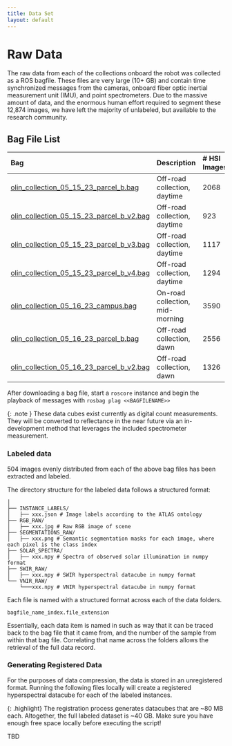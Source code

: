 ```yaml
---
title: Data Set
layout: default
---
```

# Raw Data

The raw data from each of the collections onboard the robot was collected as a ROS bagfile. These files are very large (10+ GB) and contain time synchronized messages from the cameras, onboard fiber optic inertial measurement unit (IMU), and point spectrometers. Due to the massive amount of data, and the enormous human effort required to segment these 12,874 images, we have left the majority of unlabeled, but available to the research community.

## Bag File List
<div class="code-example" markdown="1">

| Bag       | Description          |\# HSI Images|
|:-------------|:------------------|:------------------|
| [olin_collection_05_15_23_parcel_b.bag](https://robot.neu.edu/uploads/hyper_drive/olin_collection_05_15_23_parcel_b.bag)|Off-road collection, daytime|2068 |
| [olin_collection_05_15_23_parcel_b_v2.bag](https://robot.neu.edu/uploads/hyper_drive/olin_collection_05_15_23_parcel_b_v2.bag)|Off-road collection, daytime | 923   |
| [olin_collection_05_15_23_parcel_b_v3.bag](https://robot.neu.edu/uploads/hyper_drive/olin_collection_05_15_23_parcel_b_v3.bag)|Off-road collection, daytime | 1117   |
| [olin_collection_05_15_23_parcel_b_v4.bag](https://robot.neu.edu/uploads/hyper_drive/olin_collection_05_15_23_parcel_b_v4.bag)|Off-road collection, daytime| 1294   |
| [olin_collection_05_16_23_campus.bag](https://robot.neu.edu/uploads/hyper_drive/olin_collection_05_16_23_campus.bag)|On-road collection, mid-morning | 3590   |
| [olin_collection_05_16_23_parcel_b.bag](https://robot.neu.edu/uploads/hyper_drive/olin_collection_05_16_23_parcel_b.bag)|Off-road collection, dawn|2556 |
| [olin_collection_05_16_23_parcel_b_v2.bag](https://robot.neu.edu/uploads/hyper_drive/olin_collection_05_16_23_parcel_b_v2.bag)|Off-road collection, dawn| 1326   |

</div>

After downloading a bag file, start a `roscore` instance and begin the playback of messages with `rosbag plag <<BAGFILENAME>>`

{: .note }
These data cubes exist currently as digital count measurements. They will be converted to reflectance in the near future via an in-development method that leverages the included spectrometer measurement.

### Labeled data

504 images evenly distributed from each of the above bag files has been extracted and labeled.

The directory structure for the labeled data follows a structured format:

```
│
├── INSTANCE_LABELS/
│   ├── xxx.json # Image labels according to the ATLAS ontology
├── RGB_RAW/
│   ├── xxx.jpg # Raw RGB image of scene
├── SEGMENTATIONS_RAW/
│   ├── xxx.png # Semantic segmentation masks for each image, where each pixel is the class index
├── SOLAR_SPECTRA/
│   ├── xxx.npy # Spectra of observed solar illumination in numpy format
├── SWIR_RAW/
│   ├── xxx.npy # SWIR hyperspectral datacube in numpy format
└── VNIR_RAW/
    └───xxx.npy # VNIR hyperspectral datacube in numpy format
```
Each file is named with a structured format across each of the data folders.

```
bagfile_name_index.file_extension
```
Essentially, each data item is named in such as way that it can be traced back to the bag file that it came from, and the number of the sample from within that bag file. Correlating that name across the folders allows the retrieval of the full data record.

### Generating Registered Data
For the purposes of data compression, the data is stored in an unregistered format. Running the following files locally will create a registered hyperspectral datacube for each of the labeled instances.

{: .highlight}
The registration process generates datacubes that are ~80 MB each. Altogether, the full labeled dataset is ~40 GB. Make sure you have enough free space locally before executing the script!

TBD